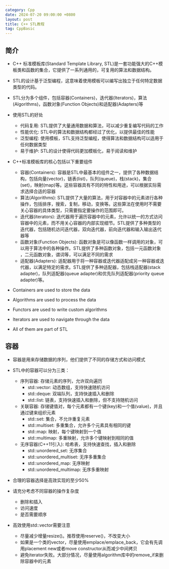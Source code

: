 ```yaml
---
category: Cpp
date: 2024-07-20 09:00:00 +0800
layout: post
title: C++ STL教程
tag: CppBasic
---
```

## 简介

+ C++ 标准模板库(Standard Template Library, STL)是一套功能强大的C++模板类和函数的集合，它提供了一系列通用的，可复用的算法和数据结构。
+ STL的设计基于泛型编程，这意味着使用模板可以编写出独立于任何特定数据类型的代码。
+ STL分为多个组件，包括容器(Containers)，迭代器(Iterators)，算法(Algorithms)，函数对象(Function Objects)和适配器(Adapters)等
+ 使用STL的好处
  + 代码复用: STL提供了大量通用数据和算法，可以减少重复编写代码的工作
  + 性能优化: STL中的算法和数据结构都经过了优化，以提供最佳的性能
  + 泛型编程: 使用模板，STL支持泛型编程，使得算法和数据结构可以适用于任何数据类型
  + 易于维护: STL的设计使得代码更加模板化，易于阅读和维护

+ C++标准模板库的核心包括以下重要组件
  + 容器(Containers): 容器是STL中最基本的组件之一，提供了各种数据结构，包括向量(vector)，链表(list)，队列(queue)，栈(stack)，集合(set)，映射(map)等。这些容器具有不同的特性和用途，可以根据实际需求选择合适的容器
  + 算法(Algorithms): STL提供了大量的算法，用于对容器中的元素进行各种操作，包括排序，搜索，复制，移动，变换等。这些算法在使用时不需要关心容器的具体类型，只需要指定要操作的范围即可。
  + 迭代器(iterators): 迭代器用于遍历容器中的元素，允许以统一的方式访问容器中的元素，而不用关心容器的内部实现细节。STL提供了多种类型的迭代器，包括随机访问迭代器，双向迭代器，前向迭代器和输入输出迭代器等
  + 函数对象(Function Objects): 函数对象是可以像函数一样调用的对象，可以用于算法中的各种操作。STL提供了多种函数对象，包括一元函数对象 ，二元函数对象，谓词等，可以满足不同的需求
  + 适配器(Adapters): 适配器用于将一种容器或迭代器适配成另一种容器或迭代器，以满足特定的需求。STL提供了多种适配器，包括栈适配器(stack adapter)，队列适配器(queue adapter)和优先队列适配器(priority queue adapter)等。

+ Containers are used to store the data
+ Algorithms are used to process the data
+ Functors are used to write custom algorithms
+ Iterators are used to navigate through the data
+ All of them are part of STL

## 容器

+ 容器是用来存储数据的序列，他们提供了不同的存储方式和访问模式
+ STL中的容器可以分为三类： 
  + 序列容器: 存储元素的序列，允许双向遍历
    + std::vector: 动态数组，支持快速随机访问
    + std::deque: 双端队列，支持快速插入和删除
    + std::list: 链表，支持快速插入和删除，但不支持随机访问
  + 关联容器: 存储键值对，每个元素都有一个键(key)和一个值(value)，并且通过键来组织元素
    + std::set: 集合，不允许重复元素
    + std::multiset: 多重集合，允许多个元素具有相同的键
    + std::map: 映射，每个键映射到一个值
    + std::multimap: 多重映射，允许多个键映射到相同的值
  + 无序容器(C++11引入): 哈希表，支持快速查找，插入和删除
    + std::unordered_set: 无序集合
    + std::unordered_multiset: 无序多重集合
    + std::unordered_map: 无序映射
    + std::unordered_multimap: 无序多重映射

+ 合理的容器选择是高效实现的至少50%
+ 请充分考虑不同容器的操作复杂度
  + 删除和插入
  + 访问速度
  + 是否需要顺序

+ 高效使用std::vector需要注意
  + 尽量减少增量resize()。推荐使用reserve()，不改变大小
  + 如果是一个类的vector，尽量使用emplace/emplace_back，它会有先调用placement new或者move constructor从而减少中间拷贝
  + 避免iterator失败。大部分情况，尽量使用algorithm库中的remove_if来删除容器中的元素